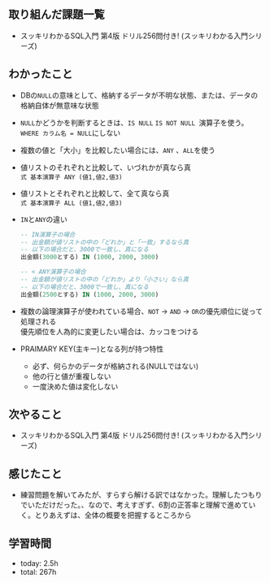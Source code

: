  ##  取り組んだ課題一覧

- スッキリわかるSQL入門 第4版 ドリル256問付き! (スッキリわかる入門シリーズ)

 ##  わかったこと

- DBの`NULL`の意味として、格納するデータが不明な状態、または、データの格納自体が無意味な状態
- `NULL`かどうかを判断するときは、`IS NULL` `IS NOT NULL `演算子を使う。`WHERE カラム名 = NULL`にしない
- 複数の値と「大小」を比較したい場合には、`ANY` 、`ALL`を使う
- 値リストのそれぞれと比較して、いづれかが真なら真<br>`式 基本演算子 ANY (値1,値2,値3)`
- 値リストとそれぞれと比較して、全て真なら真<br>`式 基本演算子 ALL (値1,値2,値3)`
- `IN`と`ANY`の違い

    ```SQL
    -- IN演算子の場合
    -- 出金額が値リストの中の「どれか」と「一致」するなら真
    -- 以下の場合だと、3000で一致し、真になる
    出金額(3000とする) IN (1000, 2000, 3000)
    ```

    ```SQL
    -- < ANY演算子の場合
    -- 出金額が値リストの中の「どれか」より「小さい」なら真
    -- 以下の場合だと、3000で一致し、真になる
    出金額(2500とする) IN (1000, 2000, 3000)
    ```
- 複数の論理演算子が使われている場合、`NOT` -> `AND` -> `OR`の優先順位に従って処理される<br>優先順位を人為的に変更したい場合は、カッコをつける
- PRAIMARY KEY(主キー)となる列が持つ特性
    - 必ず、何らかのデータが格納される(NULLではない)
    - 他の行と値が重複しない
    - 一度決めた値は変化しない
 ##  次やること

- スッキリわかるSQL入門 第4版 ドリル256問付き! (スッキリわかる入門シリーズ)

 ##  感じたこと

- 練習問題を解いてみたが、すらすら解ける訳ではなかった。理解したつもりでいただけだった。、なので、考えすぎず、6割の正答率と理解で進めていく。とりあえずは、全体の概要を把握するところから

 ##  学習時間
- today: 2.5h
- total: 267h
